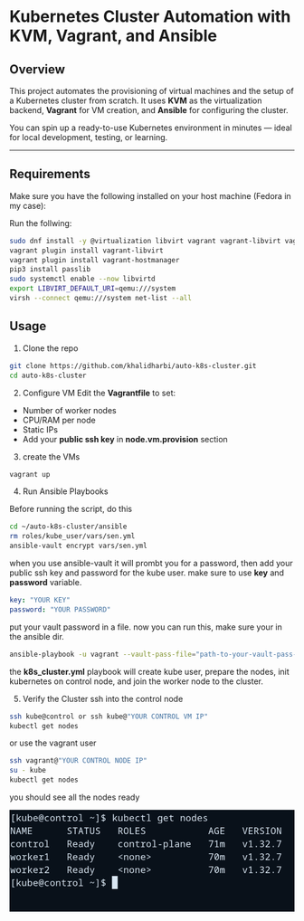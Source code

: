 # Kubernetes Cluster Automation with KVM, Vagrant, and Ansible

## Overview
This project automates the provisioning of virtual machines and the setup of a Kubernetes cluster from scratch.
It uses  **KVM** as the virtualization backend, **Vagrant** for VM creation, and **Ansible** for configuring the cluster.

You can spin up a ready-to-use Kubernetes environment in minutes — ideal for local development, testing, or learning.

---

## Requirements

Make sure you have the following installed on your host machine (Fedora in my case):

Run the follwing:
```bash
sudo dnf install -y @virtualization libvirt vagrant vagrant-libvirt vagrant-sshfs vagrant-hostmanager ansible git ruby-devel
vagrant plugin install vagrant-libvirt
vagrant plugin install vagrant-hostmanager
pip3 install passlib
sudo systemctl enable --now libvirtd
export LIBVIRT_DEFAULT_URI=qemu:///system 
virsh --connect qemu:///system net-list --all
```

## Usage

1. Clone the repo

```bash
git clone https://github.com/khalidharbi/auto-k8s-cluster.git
cd auto-k8s-cluster
```

2. Configure VM
Edit the **Vagrantfile** to set:
- Number of worker nodes
- CPU/RAM per node
- Static IPs
- Add your **public ssh key** in **node.vm.provision** section

3. create the VMs

```bash
vagrant up
```

4. Run Ansible Playbooks

Before running the script, do this
```bash
cd ~/auto-k8s-cluster/ansible
rm roles/kube_user/vars/sen.yml
ansible-vault encrypt vars/sen.yml
```
when you use ansible-vault it will prombt you for a password,
then add your public ssh key and password for the kube user. make sure to use **key** and **password** variable.

```yaml
key: "YOUR KEY"
password: "YOUR PASSWORD"
```
put your vault password in a file.
now you can run this, make sure your in the ansible dir.
```bash
ansible-playbook -u vagrant --vault-pass-file="path-to-your-vault-pass-file" k8s_cluster.yml
```
the **k8s_cluster.yml** playbook will create kube user, prepare the nodes, init kubernetes on control node, and join the worker node to the cluster.

5. Verify the Cluster
ssh into the control node
```bash
ssh kube@control or ssh kube@"YOUR CONTROL VM IP"
kubectl get nodes
```
or use the vagrant user
```bash
ssh vagrant@"YOUR CONTROL NODE IP"
su - kube
kubectl get nodes
```
you should see all the nodes ready

![Description of image](images/k-get-nodes.png)

